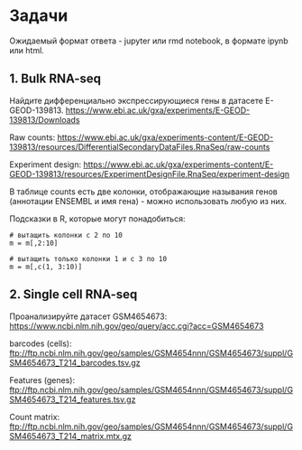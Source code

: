 # Задачи
Ожидаемый формат ответа - jupyter или rmd notebook, в формате ipynb или html.

## 1. Bulk RNA-seq
Найдите дифференциально экспрессирующиеся гены в датасете E-GEOD-139813.
https://www.ebi.ac.uk/gxa/experiments/E-GEOD-139813/Downloads

Raw counts: https://www.ebi.ac.uk/gxa/experiments-content/E-GEOD-139813/resources/DifferentialSecondaryDataFiles.RnaSeq/raw-counts

Experiment design: https://www.ebi.ac.uk/gxa/experiments-content/E-GEOD-139813/resources/ExperimentDesignFile.RnaSeq/experiment-design

В таблице counts есть две колонки, отображающие называния генов (аннотации ENSEMBL и имя гена) - можно использовать любую из них.

Подсказки в R, которые могут понадобиться:
```{r}
# вытащить колонки с 2 по 10
m = m[,2:10]

# вытащить только колонки 1 и с 3 по 10
m = m[,c(1, 3:10)]
```

## 2. Single cell RNA-seq
Проанализируйте датасет GSM4654673: https://www.ncbi.nlm.nih.gov/geo/query/acc.cgi?acc=GSM4654673

barcodes (cells):
ftp://ftp.ncbi.nlm.nih.gov/geo/samples/GSM4654nnn/GSM4654673/suppl/GSM4654673_T214_barcodes.tsv.gz

Features (genes):
ftp://ftp.ncbi.nlm.nih.gov/geo/samples/GSM4654nnn/GSM4654673/suppl/GSM4654673_T214_features.tsv.gz

Count matrix:
ftp://ftp.ncbi.nlm.nih.gov/geo/samples/GSM4654nnn/GSM4654673/suppl/GSM4654673_T214_matrix.mtx.gz
